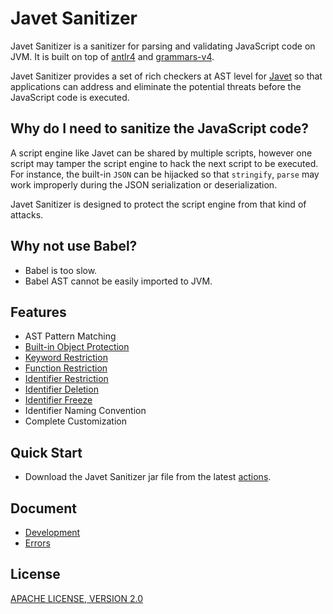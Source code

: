 # Javet Sanitizer

Javet Sanitizer is a sanitizer for parsing and validating JavaScript code on JVM. It is built on top of [antlr4](https://github.com/antlr/antlr4) and [grammars-v4](https://github.com/antlr/grammars-v4).

Javet Sanitizer provides a set of rich checkers at AST level for [Javet](https://github.com/caoccao/Javet) so that applications can address and eliminate the potential threats before the JavaScript code is executed.

## Why do I need to sanitize the JavaScript code?

A script engine like Javet can be shared by multiple scripts, however one script may tamper the script engine to hack the next script to be executed. For instance, the built-in `JSON` can be hijacked so that `stringify`, `parse` may work improperly during the JSON serialization or deserialization.

Javet Sanitizer is designed to protect the script engine from that kind of attacks.

## Why not use Babel?

- Babel is too slow.
- Babel AST cannot be easily imported to JVM.

## Features

- AST Pattern Matching
- [Built-in Object Protection](docs/feature_built_in_object_protection.md)
- [Keyword Restriction](docs/feature_keyword_restriction.md)
- [Function Restriction](docs/feature_function_restriction.md)
- [Identifier Restriction](docs/feature_identifier_restriction.md)
- [Identifier Deletion](docs/feature_identifier_deletion.md)
- [Identifier Freeze](docs/feature_identifier_freeze.md)
- Identifier Naming Convention
- Complete Customization

## Quick Start

- Download the Javet Sanitizer jar file from the latest [actions](https://github.com/caoccao/JavetSanitizer/actions).

## Document

- [Development](docs/development.md)
- [Errors](docs/errors.md)

## License

[APACHE LICENSE, VERSION 2.0](blob/main/LICENSE)
